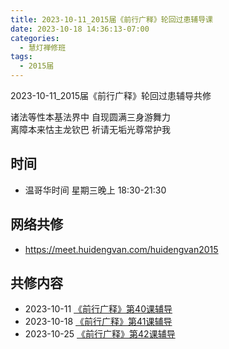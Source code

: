 ```yaml
---
title: 2023-10-11_2015届《前行广释》轮回过患辅导课
date: 2023-10-18 14:36:13-07:00
categories:
  - 慧灯禅修班
tags:
  - 2015届
---
```

2023-10-11_2015届《前行广释》轮回过患辅导共修

诸法等性本基法界中 自现圆满三身游舞力  
离障本来怙主龙钦巴 祈请无垢光尊常护我

## 时间

* 温哥华时间 星期三晚上 18:30-21:30

## 网络共修

* <https://meet.huidengvan.com/huidengvan2015>

## 共修内容

- 2023-10-11 [《前行广释》第40课辅导](https://www.huidengchanxiu.net/refs/qxgs/fudao/qxgsfd-05lh/#前行广释第40课辅导资料)
- 2023-10-18 [《前行广释》第41课辅导](https://www.huidengchanxiu.net/refs/qxgs/fudao/qxgsfd-05lh/#前行广释第41课辅导资料)
- 2023-10-25 [《前行广释》第42课辅导](https://www.huidengchanxiu.net/refs/qxgs/fudao/qxgsfd-05lh/#前行广释第42课辅导资料)

